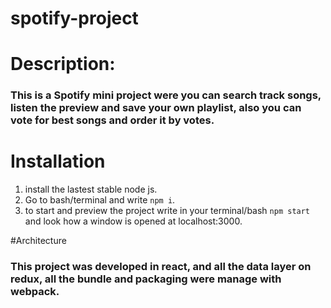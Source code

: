 
# spotify-project

# Description:
### This is a Spotify mini project were you can search track songs, listen the preview and save your own playlist, also you can vote for best songs and order it by votes.

# Installation
1. install the lastest stable node js.
2. Go to bash/terminal and write `npm i`.
3. to start and preview the project write in your terminal/bash `npm start` and look how a window is opened at localhost:3000.

#Architecture
### This project was developed in react, and all the data layer on redux, all the bundle and packaging were manage with webpack.
